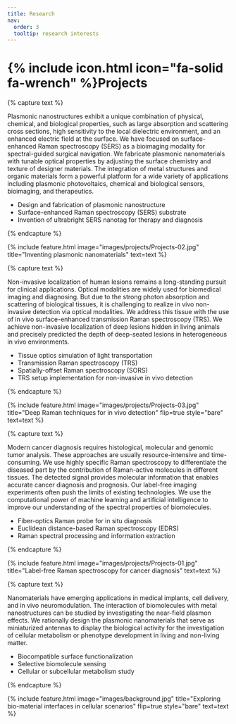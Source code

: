 ```yaml
---
title: Research
nav:
  order: 3
  tooltip: research interests
---
```


# {% include icon.html icon="fa-solid fa-wrench" %}Projects

{% capture text %}

Plasmonic nanostructures exhibit a unique combination of physical, chemical, and biological properties, such as large absorption and scattering cross sections, high sensitivity to the local dielectric environment, and an enhanced electric field at the surface. We have focused on surface-enhanced Raman spectroscopy (SERS) as a bioimaging modality for spectral-guided surgical navigation. We fabricate plasmonic nanomaterials with tunable optical properties by adjusting the surface chemistry and texture of designer materials. The integration of metal structures and organic materials form a powerful platform for a wide variety of applications including plasmonic photovoltaics, chemical and biological sensors, bioimaging, and therapeutics.
- Design and fabrication of plasmonic nanostructure
- Surface-enhanced Raman spectroscopy (SERS) substrate
- Invention of ultrabright SERS nanotag for therapy and diagnosis

{% endcapture %}

{% include feature.html image="images/projects/Projects-02.jpg" title="Inventing plasmonic nanomaterials" text=text %}

{% capture text %}

Non-invasive localization of human lesions remains a long-standing pursuit for clinical applications. Optical modalities are widely used for biomedical imaging and diagnosing. But due to the strong photon absorption and scattering of biological tissues, it is challenging to realize in vivo non-invasive detection via optical modalities. We address this tissue with the use of in vivo surface-enhanced transmission Raman spectroscopy (TRS). We achieve non-invasive localization of deep lesions hidden in living animals and precisely predicted the depth of deep-seated lesions in heterogeneous in vivo environments.
- Tissue optics simulation of light transportation
- Transmission Raman spectroscopy (TRS)
- Spatially-offset Raman spectroscopy (SORS)
- TRS setup implementation for non-invasive in vivo detection

{% endcapture %}

{% include feature.html image="images/projects/Projects-03.jpg" title="Deep Raman techniques for in vivo detection" flip=true style="bare" text=text %}

{% capture text %}

Modern cancer diagnosis requires histological, molecular and genomic tumor analysis. These approaches are usually resource-intensive and time-consuming. We use highly specific Raman spectroscopy to differentiate the diseased part by the contribution of Raman-active molecules in different tissues. The detected signal provides molecular information that enables accurate cancer diagnosis and prognosis. Our label-free imaging experiments often push the limits of existing technologies. We use the computational power of machine learning and artificial intelligence to improve our understanding of the spectral properties of biomolecules.
- Fiber-optics Raman probe for in situ diagnosis
- Euclidean distance-based Raman spectroscopy (EDRS)
- Raman spectral processing and information extraction


{% endcapture %}

{% include feature.html image="images/projects/Projects-01.jpg"  title="Label-free Raman spectroscopy for cancer diagnosis" text=text %}


{% capture text %}

Nanomaterials have emerging applications in medical implants, cell delivery, and in vivo neuromodulation. The interaction of biomolecules with metal nanostructures can be studied by investigating the near-field plasmon effects. We rationally design the plasmonic nanomaterials that serve as miniaturized antennas to display the biological activity for the investigation of cellular metabolism or phenotype development in living and non-living matter.
- Biocompatible surface functionalization
- Selective biomolecule sensing
- Cellular or subcellular metabolism study

{% endcapture %}

{% include feature.html image="images/background.jpg" title="Exploring bio-material interfaces in cellular scenarios" flip=true style="bare" text=text %}

